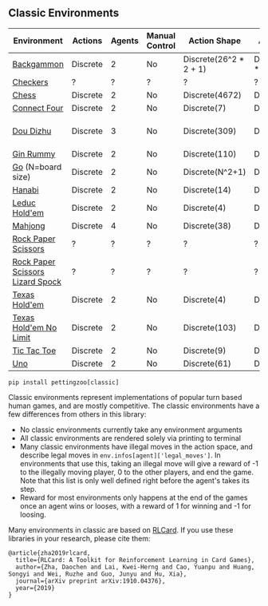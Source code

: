 ## Classic Environments

| Environment                                                | Actions  | Agents | Manual Control | Action Shape           | Action Values           | Observation Shape | Observation Values | Num States    |
|------------------------------------------------------------|----------|--------|----------------|------------------------|-------------------------|-------------------|--------------------|---------------|
| [Backgammon](classic/backgammon.md)                        | Discrete | 2      | No             | Discrete(26^2 * 2 + 1) | Discrete( 26^2 * 2 + 1) | (198,)            | [0, 7.5]           | 10^26         |
| [Checkers](classic/checkers.md)                            | ?        | ?      | ?              | ?                      | ?                       | ?                 | ?                  | ?             |
| [Chess](classic/chess.md)                                  | Discrete | 2      | No             | Discrete(4672)         | Discrete(4672)          | (8,8,20)          | [0, 1]             | ?             |
| [Connect Four](classic/connect_four.md)                    | Discrete | 2      | No             | Discrete(7)            | Discrete(7)             | (6, 7, 2)         | [0, 1]             | ?             |
| [Dou Dizhu](classic/dou_dizhu.md)                          | Discrete | 3      | No             | Discrete(309)          | Discrete(309)           | (6, 5, 15)        | [0, 1]             | 10^53 - 10^83 |
| [Gin Rummy](classic/gin_rummy.md)                          | Discrete | 2      | No             | Discrete(110)          | Discrete(110)           | (5, 52)           | [0, 1]             | 10^52         |
| [Go](classic/go.md) (N=board size)                         | Discrete | 2      | No             | Discrete(N^2+1)        | Discrete(N^2+1)         | (N, N, 3)         | [0, 1]             | 3^(N^2)       |
| [Hanabi](classic/hanabi.md)                                | Discrete | 2      | No             | Discrete(14)           | Discrete(14)            | (373,)            | [0, 1]             | ?             |
| [Leduc Hold'em](classic/leduc_holdem.md)                   | Discrete | 2      | No             | Discrete(4)            | Discrete(4)             | (36,)             | [0, 1]             | 10^2          |
| [Mahjong](classic/mahjong.md)                              | Discrete | 4      | No             | Discrete(38)           | Discrete(38)            | (6, 34, 4)        | [0, 1]             | 10^121        |
| [Rock Paper Scissors](classic/rps.md)                      | ?        | ?      | ?              | ?                      | ?                       | ?                 | ?                  | ?             |
| [Rock Paper Scissors Lizard Spock](classic/rpsls.md)       | ?        | ?      | ?              | ?                      | ?                       | ?                 | ?                  | ?             |
| [Texas Hold'em](classic/texas_holdem.md)                   | Discrete | 2      | No             | Discrete(4)            | Discrete(4)             | (72,)             | [0, 1]             | 10^14         |
| [Texas Hold'em No Limit](classic/texas_holdem_no_limit.md) | Discrete | 2      | No             | Discrete(103)          | Discrete(103)           | (54,)             | [0, 100]           | 10^162        |
| [Tic Tac Toe](classic/tictactoe.md)                        | Discrete | 2      | No             | Discrete(9)            | Discrete(9)             | (3, 3, 2)         | [0, 1]             | ?             |
| [Uno](classic/uno.md)                                      | Discrete | 2      | No             | Discrete(61)           | Discrete(61)            | (7, 4, 15)        | [0, 1]             | 10^163        |


`pip install pettingzoo[classic]`

Classic environments represent implementations of popular turn based human games, and are mostly competitive. The classic environments have a few differences from others in this library:

* No classic environments currently take any environment arguments
* All classic environments are rendered solely via printing to terminal
* Many classic environments have illegal moves in the action space, and describe legal moves in  `env.infos[agent]['legal_moves']`. In environments that use this, taking an illegal move will give a reward of -1 to the illegally moving player, 0 to the other players, and end the game. Note that this list is only well defined right before the agent's takes its step.
* Reward for most environments only happens at the end of the games once an agent wins or looses, with a reward of 1 for winning and -1 for loosing.

Many environments in classic are based on [RLCard](https://github.com/datamllab/rlcard). If you use these libraries in your research, please cite them:

```
@article{zha2019rlcard,
  title={RLCard: A Toolkit for Reinforcement Learning in Card Games},
  author={Zha, Daochen and Lai, Kwei-Herng and Cao, Yuanpu and Huang, Songyi and Wei, Ruzhe and Guo, Junyu and Hu, Xia},
  journal={arXiv preprint arXiv:1910.04376},
  year={2019}
}
```
